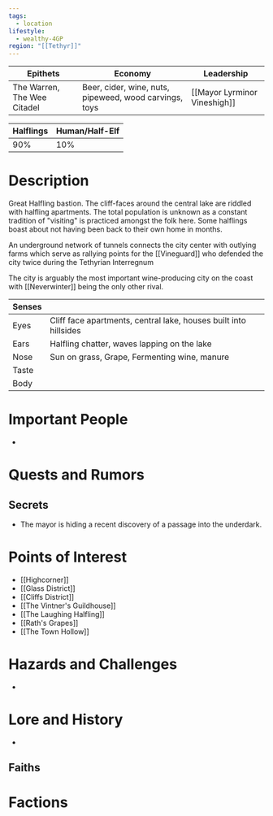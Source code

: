 ```yaml
---
tags:
  - location
lifestyle:
  - wealthy-4GP
region: "[[Tethyr]]"
---
```


| Epithets                    | Economy                                                | Leadership                   |
| --------------------------- | ------------------------------------------------------ | ---------------------------- |
| The Warren, The Wee Citadel | Beer, cider, wine, nuts, pipeweed, wood carvings, toys | [[Mayor Lyrminor Vineshigh]] |

| Halflings | Human/Half-Elf |
| --------- | -------------- |
| 90%       | 10%            |

# Description

Great Halfling bastion. The cliff-faces around the central lake are riddled with halfling apartments. The total population is unknown as a constant tradition of "visiting" is practiced amongst the folk here. Some halflings boast about not having been back to their own home in months.

An underground network of tunnels connects the city center with outlying farms which serve as rallying points for the [[Vineguard]] who defended the city twice during the Tethyrian Interregnum

The city is arguably the most important wine-producing city on the coast with [[Neverwinter]] being the only other rival.

| Senses |                                                                  |
| ------ | ---------------------------------------------------------------- |
| Eyes   | Cliff face apartments, central lake, houses built into hillsides |
| Ears   | Halfling chatter, waves lapping on the lake                      |
| Nose   | Sun on grass, Grape, Fermenting wine, manure                     |
| Taste  |                                                                  |
| Body   |                                                                  |

# Important People
- 
# Quests and Rumors
## Secrets
- The mayor is hiding a recent discovery of a passage into the underdark.
# Points of Interest
- [[Highcorner]]
- [[Glass District]]
- [[Cliffs District]]
- [[The Vintner's Guildhouse]]
- [[The Laughing Halfling]]
- [[Rath's Grapes]]
- [[The Town Hollow]]
# Hazards and Challenges
- 
# Lore and History
-
## Faiths
# Factions